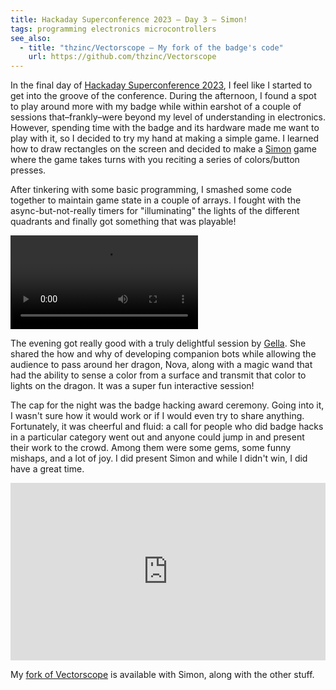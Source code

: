 ```yaml
---
title: Hackaday Superconference 2023 – Day 3 – Simon!
tags: programming electronics microcontrollers
see_also:
  - title: "thzinc/Vectorscope – My fork of the badge's code"
    url: https://github.com/thzinc/Vectorscope
---
```


In the final day of [Hackaday Superconference 2023][supercon2023], I feel like I started to get into the groove of the conference. During the afternoon, I found a spot to play around more with my badge while within earshot of a couple of sessions that–frankly–were beyond my level of understanding in electronics. However, spending time with the badge and its hardware made me want to play with it, so I decided to try my hand at making a simple game. I learned how to draw rectangles on the screen and decided to make a [Simon][simon-game] game where the game takes turns with you reciting a series of colors/button presses.

After tinkering with some basic programming, I smashed some code together to maintain game state in a couple of arrays. I fought with the async-but-not-really timers for "illuminating" the lights of the different quadrants and finally got something that was playable!

<video alt="Video of me demonstrating the Simon game using the A, B, C, and D buttons on the badge, then exiting the game to show the Leekspin animation, then exiting to show my ID demo with QR code and avatar " controls>
  <source src="/assets/supercon2023/simon-on-badge.mp4" type="video/mp4">
  Your browser does not support the video tag.
</video>

The evening got really good with a truly delightful session by [Gella][gellacraft]. She shared the how and why of developing companion bots while allowing the audience to pass around her dragon, Nova, along with a magic wand that had the ability to sense a color from a surface and transmit that color to lights on the dragon. It was a super fun interactive session!

The cap for the night was the badge hacking award ceremony. Going into it, I wasn't sure how it would work or if I would even try to share anything. Fortunately, it was cheerful and fluid: a call for people who did badge hacks in a particular category went out and anyone could jump in and present their work to the crowd. Among them were some gems, some funny mishaps, and a lot of joy. I did present Simon and while I didn't win, I did have a great time.

<div style="position: relative; width: 100%; height: 0; padding-bottom: 56.25%">
<iframe style="position: absolute; top: 0; left: 0; width: 100%; height: 100%;" src="https://www.youtube.com/embed/11Js0cOif4c?start=2740" title="Hackaday Superconference 2023: Badge Hacking Ceremony" frameborder="0" allow="accelerometer; autoplay; clipboard-write; encrypted-media; gyroscope; picture-in-picture" allowfullscreen></iframe>
</div>

My [fork of Vectorscope][fork] is available with Simon, along with the other stuff.

[fork]: https://github.com/thzinc/Vectorscope/tree/personalization
[gellacraft]: https://www.gellacraft.com/
[simon-game]: https://en.wikipedia.org/wiki/Simon_(game)
[supercon2023]: https://hackaday.io/superconference/
